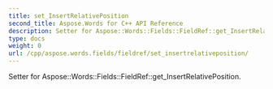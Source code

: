 ```yaml
---
title: set_InsertRelativePosition
second_title: Aspose.Words for C++ API Reference
description: Setter for Aspose::Words::Fields::FieldRef::get_InsertRelativePosition. 
type: docs
weight: 0
url: /cpp/aspose.words.fields/fieldref/set_insertrelativeposition/
---
```


Setter for Aspose::Words::Fields::FieldRef::get_InsertRelativePosition. 


